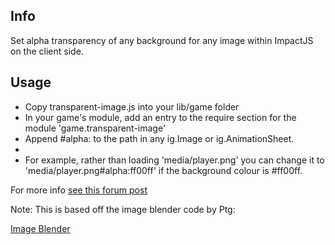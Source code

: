 Info
----
Set alpha transparency of any background for any image within ImpactJS on the client side.

Usage
-----

- Copy transparent-image.js into your lib/game folder
- In your game's module, add an entry to the require section for the module 'game.transparent-image'
- Append #alpha:<hexcolor> to the path in any ig.Image or ig.AnimationSheet.
- 
- For example, rather than
loading 'media/player.png' you can change it to 'media/player.png#alpha:ff00ff' if the background colour is #ff00ff.

For more info [see this forum post](http://impactjs.com/forums/code/set-background-color-to-transparent-tilesets-images-etc)

Note: This is based off the image blender code by Ptg:

[Image Blender](http://impactjs.com/forums/code/image-blender-tint-blend-your-images-client-side-using-any-color)
